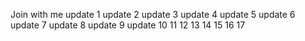 Join with me
update 1 
update 2
update 3
update 4
update 5
update 6
update 7
update 8
update 9
update 10
11
12
13
14
15
16
17
